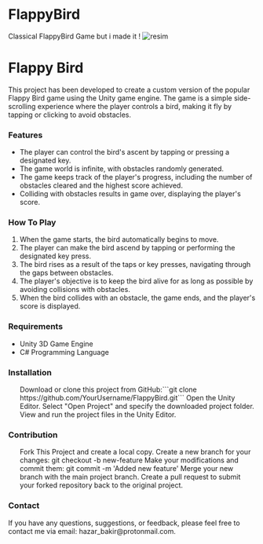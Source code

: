 # FlappyBird
Classical FlappyBird Game but i made it !
![resim](https://github.com/HazarBakir/FlappyBird/assets/92859817/22fbe3e3-4abf-4a9c-a873-c3cd3bf47ac5)

<h1>Flappy Bird</h1>
This project has been developed to create a custom version of the popular Flappy Bird game using the Unity game engine. The game is a simple side-scrolling experience where the player controls a bird, making it fly by tapping or clicking to avoid obstacles.

<h3>Features</h3>
<ul>
  <li>The player can control the bird's ascent by tapping or pressing a designated key.</li>
  <li>The game world is infinite, with obstacles randomly generated.</li>
  <li>The game keeps track of the player's progress, including the number of obstacles cleared and the highest score achieved.</li>
  <li>Colliding with obstacles results in game over, displaying the player's score.</li> 
</ul>

<h3>How To Play</h3>
<ol>
  <li>When the game starts, the bird automatically begins to move.</li>
  <li>The player can make the bird ascend by tapping or performing the designated key press.</li>
  <li>The bird rises as a result of the taps or key presses, navigating through the gaps between obstacles.</li>
  <li>The player's objective is to keep the bird alive for as long as possible by avoiding collisions with obstacles.</li>
  <li>When the bird collides with an obstacle, the game ends, and the player's score is displayed.</li>
</ol>

<h3>Requirements</h3>
<ul>
  <li>Unity 3D Game Engine</li>
  <li>C# Programming Language</li>
</ul>

<h3>Installation</h3>
<ul>
  <il>Download or clone this project from GitHub:```git clone https://github.com/YourUsername/FlappyBird.git```</il>
  <il>Open the Unity Editor.</il>
  <il>Select "Open Project" and specify the downloaded project folder.</il>
  <il>View and run the project files in the Unity Editor.</il>
</ul>

<h3>Contribution</h3>
<ul>
  <il>Fork This Project and create a local copy.</il>
  <il>Create a new branch for your changes:</il>
  git checkout -b new-feature
  <il>Make your modifications and commit them:</il>
  git commit -m 'Added new feature'
  <il> Merge your new branch with the main project branch.</il>
  <il>Create a pull request to submit your forked repository back to the original project.</il>
</ul>

<h3>Contact</h3>
If you have any questions, suggestions, or feedback, please feel free to contact me via email: hazar_bakir@protonmail.com.
